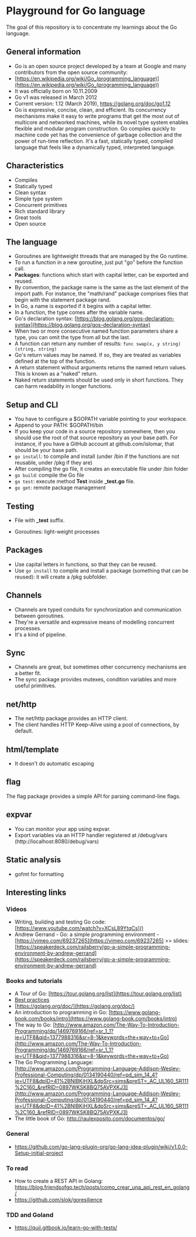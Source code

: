 # Playground for Go language
The goal of this repository is to concentrate my learnings about the Go language.

## General information
* Go is an open source project developed by a team at Google and many contributors from the open source community:
 * [https://en.wikipedia.org/wiki/Go_(programming_language)](https://en.wikipedia.org/wiki/Go_(programming_language))
* It was officially born on 10.11.2009
* Go v1 was released in March 2012
* Current version: 1.12 (March 2019), https://golang.org/doc/go1.12
* Go is expressive, concise, clean, and efficient. Its concurrency mechanisms make it easy to write programs that get the most out of multicore and networked machines, while its novel type system enables flexible and modular program construction. Go compiles quickly to machine code yet has the convenience of garbage collection and the power of run-time reflection. It's a fast, statically typed, compiled language that feels like a dynamically typed, interpreted language.


## Characteristics
* Compiles
* Statically typed
* Clean syntax
* Simple type system
* Concurrent primitives
* Rich standard library
* Great tools
* Open source

## The language
* Goroutines are lightweight threads that are managed by the Go runtime.
* To run a function in a new goroutine, just put "go" before the function call.
 * **Packages**: functions which start with capital letter, can be exported and reused.
* By convention, the package name is the same as the last element of the import path. For instance, the "math/rand" package comprises files that begin with the statement package rand.
* In Go, a name is exported if it begins with a capital letter.
* In a function, the type comes after the variable name.
* Go's declaration syntax: [https://blog.golang.org/gos-declaration-syntax](https://blog.golang.org/gos-declaration-syntax)
* When two or more consecutive named function parameters share a type, you can omit the type from all but the last.
* A function can return any number of results: `func swap(x, y string) (string, string)`
* Go's return values may be named. If so, they are treated as variables defined at the top of the function.
* A return statement without arguments returns the named return values. This is known as a "naked" return.
 * Naked return statements should be used only in short functions. They can harm readability in longer functions.


## Setup and CLI
* You have to configure a $GOPATH variable pointing to your workspace.
* Append to your PATH: $GOPATH/bin
* If you keep your code in a source repository somewhere, then you should use the root of that source repository as your base path. For instance, if you have a GitHub account at github.com/islomar, that should be your base path.
* `go install`: to compile and install (under /bin if the functions are not reusable, under /pkg if they are)
 * After compiling the go file, it creates an executable file under /bin folder
* `go build`: compile the Go file
* `go test`: execute method **Test** inside **_test.go** file.
* `go get`: remote package management

## Testing
* File with **_test** suffix.

* Goroutines: light-weight processes

## Packages
* Use capital letters in functions, so that they can be reused.
* Use `go install` to compile and install a package (something that can be reused): it will create a /pkg subfolder.

## Channels
* Channels are typed conduits for synchronization and communication between goroutines.
* They're a versatile and expressive means of modelling concurrent processes.
* It's a kind of pipeline.

## Sync
* Channels are great, but sometimes other concurrency mechanisms are a better fit.
* The sync package provides mutexes, condition variables and more useful primitives.

## net/http
* The net/http package provides an HTTP client.
* The client handles HTTP Keep-Alive using a pool of connections, by default.

## html/template
* It doesn't do automatic escaping

## flag
The flag package provides a simple API for parsing command-line flags.

## expvar
* You can monitor your app using expvar.
* Export variables via an HTTP handler registered at /debug/vars (http://localhost:8080/debug/vars)

## Static analysis
* gofmt for formatting

## Interesting links

### Videos
* Writing, building and testing Go code: [https://www.youtube.com/watch?v=XCsL89YtqCs]()
* Andrew Gerrand - Go: a simple programming environment - [https://vimeo.com/69237265](https://vimeo.com/69237265) >> slides: [https://speakerdeck.com/railsberry/go-a-simple-programming-environment-by-andrew-gerrand](https://speakerdeck.com/railsberry/go-a-simple-programming-environment-by-andrew-gerrand)


### Books and tutorials
* A Tour of Go: [https://tour.golang.org/list](https://tour.golang.org/list)
* [Best practices](https://peter.bourgon.org/go-best-practices-2016/)
* [https://golang.org/doc/](https://golang.org/doc/)
* An introduction to programming in Go: [https://www.golang-book.com/books/intro](https://www.golang-book.com/books/intro)
* The way to Go: [http://www.amazon.com/The-Way-To-Introduction-Programming/dp/1469769166/ref=sr_1_1?ie=UTF8&qid=1377988316&sr=8-1&keywords=the+way+to+Go](http://www.amazon.com/The-Way-To-Introduction-Programming/dp/1469769166/ref=sr_1_1?ie=UTF8&qid=1377988316&sr=8-1&keywords=the+way+to+Go)
* The Go Programming Language: [http://www.amazon.com/Programming-Language-Addison-Wesley-Professional-Computing/dp/0134190440/ref=pd_sim_14_4?ie=UTF8&dpID=41%2BNlBKiHXL&dpSrc=sims&preST=_AC_UL160_SR111%2C160_&refRID=0897WKSK8BQ75AVPXKJ3](http://www.amazon.com/Programming-Language-Addison-Wesley-Professional-Computing/dp/0134190440/ref=pd_sim_14_4?ie=UTF8&dpID=41%2BNlBKiHXL&dpSrc=sims&preST=_AC_UL160_SR111%2C160_&refRID=0897WKSK8BQ75AVPXKJ3)
* The little book of Go: http://raulexposito.com/documentos/go/

### General
* https://github.com/go-lang-plugin-org/go-lang-idea-plugin/wiki/v1.0.0-Setup-initial-project

### To read
* How to create a REST API in Golang: https://blog.friendsofgo.tech/posts/como_crear_una_api_rest_en_golang/
* https://github.com/slok/goresilience

### TDD and Goland
* https://quii.gitbook.io/learn-go-with-tests/